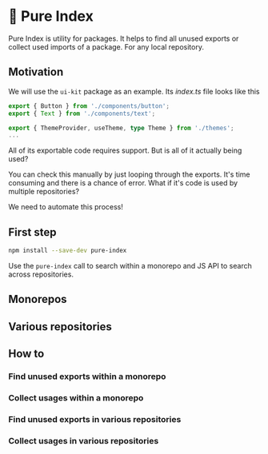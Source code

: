 # 🌿 Pure Index

Pure Index is utility for packages. It helps to find all unused exports or collect used imports of a package. For any local repository.

## Motivation

We will use the `ui-kit` package as an example. Its _index.ts_ file looks like this

```ts
export { Button } from './components/button';
export { Text } from './components/text';

export { ThemeProvider, useTheme, type Theme } from './themes';
...
```

All of its exportable code requires support. But is all of it actually being used?

You can check this manually by just looping through the exports. It's time consuming and there is a chance of error. What if it's code is used by multiple repositories?

We need to automate this process!

## First step

```sh
npm install --save-dev pure-index
```

Use the `pure-index` call to search within a monorepo and JS API to search across repositories.

## Monorepos

## Various repositories

## How to

### Find unused exports within a monorepo

### Collect usages within a monorepo

### Find unused exports in various repositories

### Collect usages in various repositories
